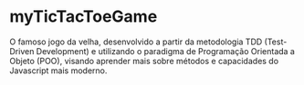 # myTicTacToeGame
O famoso jogo da velha, desenvolvido a partir da metodologia TDD (Test-Driven Development) e utilizando o paradigma de Programação Orientada a Objeto (POO), visando aprender mais sobre métodos e capacidades do Javascript mais moderno.
